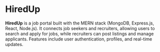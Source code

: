 # HiredUp
**HiredUp** is a job portal built with the MERN stack (MongoDB, Express.js, React, Node.js). It connects job seekers and recruiters, allowing users to search and apply for jobs, while recruiters can post listings and manage applicants. Features include user authentication, profiles, and real-time updates. 
